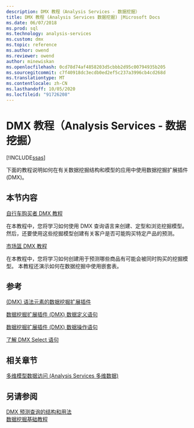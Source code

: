 ```yaml
---
description: DMX 教程（Analysis Services - 数据挖掘）
title: DMX 教程 (Analysis Services 数据挖掘) |Microsoft Docs
ms.date: 06/07/2018
ms.prod: sql
ms.technology: analysis-services
ms.custom: dmx
ms.topic: reference
ms.author: owend
ms.reviewer: owend
author: minewiskan
ms.openlocfilehash: 0cd78d74af4858203d5cbbb2d95c00794935b205
ms.sourcegitcommit: c7f40918dc3ecdb0ed2ef5c237a3996cb4cd268d
ms.translationtype: MT
ms.contentlocale: zh-CN
ms.lasthandoff: 10/05/2020
ms.locfileid: "91726208"
---
```

# <a name="dmx-tutorials-analysis-services---data-mining"></a>DMX 教程（Analysis Services - 数据挖掘）
[!INCLUDE[ssas](../includes/applies-to-version/ssas.md)]

  下面的教程说明如何在有关数据挖掘结构和模型的应用中使用数据挖掘扩展插件 (DMX)。  
  
## <a name="in-this-section"></a>本节内容  
 [自行车购买者 DMX 教程](/previous-versions/sql/sql-server-2016/ms345287(v=sql.130))  
  
 在本教程中，您将学习如何使用 DMX 查询语言来创建、定型和浏览挖掘模型。 然后，还要使用这些挖掘模型创建有关客户是否可能购买特定产品的预测。  
  
 [市场篮 DMX 教程](/previous-versions/sql/sql-server-2016/ms345326(v=sql.130))  
  
 在本教程中，您将学习如何创建用于预测哪些商品有可能会被同时购买的挖掘模型。 本教程还演示如何在数据挖掘中使用嵌套表。  
  
## <a name="reference"></a>参考  
 [&#40;DMX&#41; 语法元素的数据挖掘扩展插件](../dmx/data-mining-extensions-dmx-syntax-elements.md)  
  
 [数据挖掘扩展插件 (DMX) 数据定义语句](../dmx/dmx-statements-data-definition.md)  
  
 [数据挖掘扩展插件 &#40;DMX&#41; 数据操作语句](../dmx/dmx-statements-data-manipulation.md)  
  
 [了解 DMX Select 语句](../dmx/understanding-the-dmx-select-statement.md)  
  
## <a name="related-sections"></a>相关章节  
 [多维模型数据访问 &#40;Analysis Services 多维数据&#41;](/analysis-services/multidimensional-models/mdx/multidimensional-model-data-access-analysis-services-multidimensional-data)  
  
## <a name="see-also"></a>另请参阅  
 [DMX 预测查询的结构和用法](../dmx/structure-and-usage-of-dmx-prediction-queries.md)   
 [数据挖掘基础教程](/previous-versions/sql/sql-server-2016/ms167167(v=sql.130))  
  
